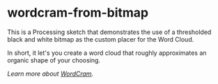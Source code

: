 wordcram-from-bitmap
====================

This is a Processing sketch that demonstrates the use of a thresholded black and white bitmap as the custom placer for the Word Cloud.

In short, it let's you create a word cloud that roughly approximates an organic shape of your choosing.

*Learn more about [WordCram](http://wordcram.org/).*